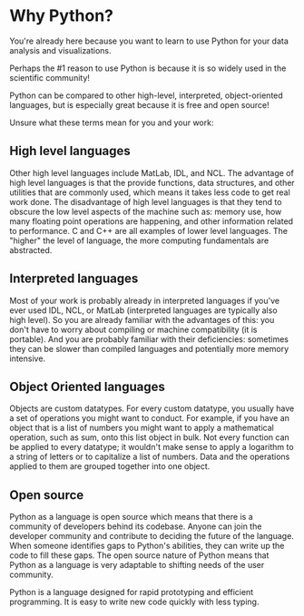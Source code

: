 # Why Python?

You're already here because you want to learn to use Python for your data analysis and visualizations.

Perhaps the #1 reason to use Python is because it is so widely used in the scientific community!

Python can be compared to other high-level, interpreted, object-oriented languages, but is especially great because it is free and open source!

Unsure what these terms mean for you and your work:

## High level languages

Other high level languages include MatLab, IDL, and NCL. The advantage of high level languages is that the provide functions, data structures, and other utilities that are commonly used, which means it takes less code to get real work done. The disadvantage of high level languages is that they tend to obscure the low level aspects of the machine such as: memory use, how many floating point operations are happening, and other information related to performance. C and C++ are all examples of lower level languages. The "higher" the level of language, the more computing fundamentals are abstracted.

## Interpreted languages

Most of your work is probably already in interpreted languages if you've ever used IDL, NCL, or MatLab (interpreted languages are typically also high level). So you are already familiar with the advantages of this: you don't have to worry about compiling or machine compatibility (it is portable). And you are probably familiar with their deficiencies: sometimes they can be slower than compiled languages and potentially more memory intensive.

## Object Oriented languages

Objects are custom datatypes. For every custom datatype, you usually have a set of operations you might want to conduct. For example, if you have an object that is a list of numbers you might want to apply a mathematical operation, such as sum, onto this list object in bulk. Not every function can be applied to every datatype; it wouldn't make sense to apply a logarithm to a string of letters or to capitalize a list of numbers. Data and the operations applied to them are grouped together into one object.

## Open source

Python as a language is open source which means that there is a community of developers behind its codebase. Anyone can join the developer community and contribute to deciding the future of the language. When someone identifies gaps to Python's abilities, they can write up the code to fill these gaps. The open source nature of Python means that Python as a language is very adaptable to shifting needs of the user community.

Python is a language designed for rapid prototyping and efficient programming. It is easy to write new code quickly with less typing.

